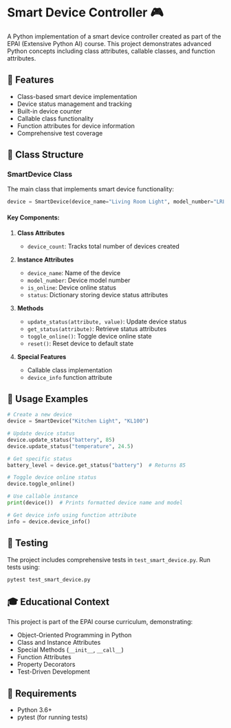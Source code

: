 # Smart Device Controller 🎮

A Python implementation of a smart device controller created as part of the EPAI (Extensive Python AI) course. This project demonstrates advanced Python concepts including class attributes, callable classes, and function attributes.

## 🌟 Features

- Class-based smart device implementation
- Device status management and tracking
- Built-in device counter
- Callable class functionality
- Function attributes for device information
- Comprehensive test coverage

## 🧩 Class Structure

### SmartDevice Class
The main class that implements smart device functionality:

```python
device = SmartDevice(device_name="Living Room Light", model_number="LRL001", is_online=False)
```

#### Key Components:

1. **Class Attributes**
   - `device_count`: Tracks total number of devices created

2. **Instance Attributes**
   - `device_name`: Name of the device
   - `model_number`: Device model number
   - `is_online`: Device online status
   - `status`: Dictionary storing device status attributes

3. **Methods**
   - `update_status(attribute, value)`: Update device status
   - `get_status(attribute)`: Retrieve status attributes
   - `toggle_online()`: Toggle device online state
   - `reset()`: Reset device to default state

4. **Special Features**
   - Callable class implementation
   - `device_info` function attribute

## 🚀 Usage Examples

```python
# Create a new device
device = SmartDevice("Kitchen Light", "KL100")

# Update device status
device.update_status("battery", 85)
device.update_status("temperature", 24.5)

# Get specific status
battery_level = device.get_status("battery")  # Returns 85

# Toggle device online status
device.toggle_online()

# Use callable instance
print(device())  # Prints formatted device name and model

# Get device info using function attribute
info = device.device_info()
```

## 🧪 Testing

The project includes comprehensive tests in `test_smart_device.py`. Run tests using:

```bash
pytest test_smart_device.py
```

## 🎓 Educational Context

This project is part of the EPAI course curriculum, demonstrating:
- Object-Oriented Programming in Python
- Class and Instance Attributes
- Special Methods (`__init__`, `__call__`)
- Function Attributes
- Property Decorators
- Test-Driven Development

## 📝 Requirements

- Python 3.6+
- pytest (for running tests)

